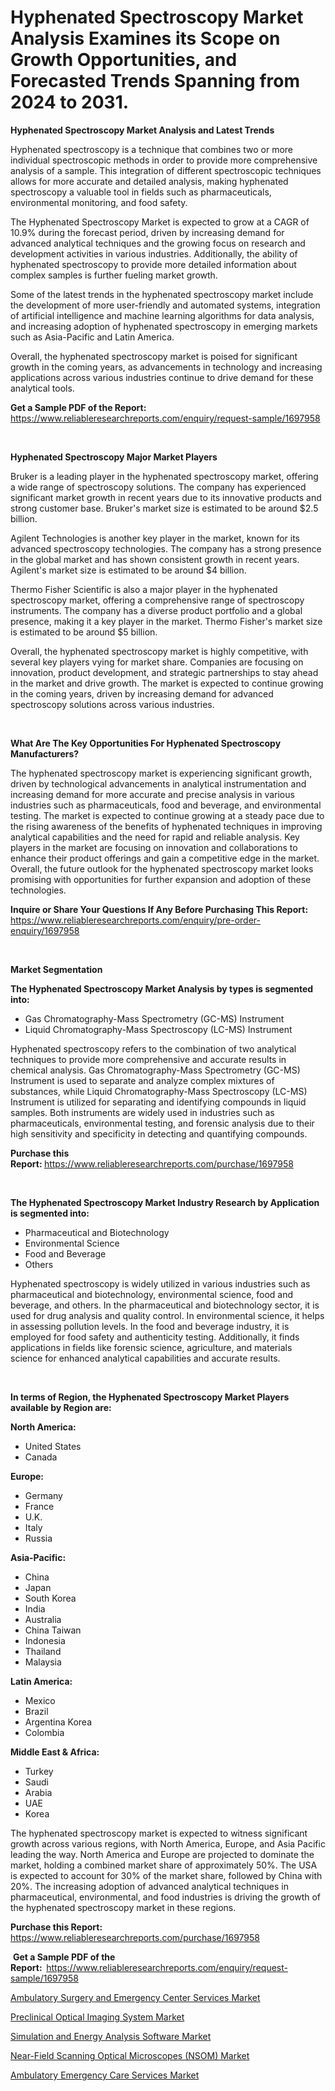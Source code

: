 <p><h1>Hyphenated Spectroscopy Market Analysis Examines its Scope on Growth Opportunities, and Forecasted Trends Spanning from 2024 to 2031.</h1></p><p><strong>Hyphenated Spectroscopy Market Analysis and Latest Trends</strong></p>
<p><p>Hyphenated spectroscopy is a technique that combines two or more individual spectroscopic methods in order to provide more comprehensive analysis of a sample. This integration of different spectroscopic techniques allows for more accurate and detailed analysis, making hyphenated spectroscopy a valuable tool in fields such as pharmaceuticals, environmental monitoring, and food safety.</p><p>The Hyphenated Spectroscopy Market is expected to grow at a CAGR of 10.9% during the forecast period, driven by increasing demand for advanced analytical techniques and the growing focus on research and development activities in various industries. Additionally, the ability of hyphenated spectroscopy to provide more detailed information about complex samples is further fueling market growth.</p><p>Some of the latest trends in the hyphenated spectroscopy market include the development of more user-friendly and automated systems, integration of artificial intelligence and machine learning algorithms for data analysis, and increasing adoption of hyphenated spectroscopy in emerging markets such as Asia-Pacific and Latin America.</p><p>Overall, the hyphenated spectroscopy market is poised for significant growth in the coming years, as advancements in technology and increasing applications across various industries continue to drive demand for these analytical tools.</p></p>
<p><strong>Get a Sample PDF of the Report:&nbsp;</strong> <a href="https://www.reliableresearchreports.com/enquiry/request-sample/1697958">https://www.reliableresearchreports.com/enquiry/request-sample/1697958</a></p>
<p>&nbsp;</p>
<p><strong>Hyphenated Spectroscopy Major Market Players</strong></p>
<p><p>Bruker is a leading player in the hyphenated spectroscopy market, offering a wide range of spectroscopy solutions. The company has experienced significant market growth in recent years due to its innovative products and strong customer base. Bruker's market size is estimated to be around $2.5 billion.</p><p>Agilent Technologies is another key player in the market, known for its advanced spectroscopy technologies. The company has a strong presence in the global market and has shown consistent growth in recent years. Agilent's market size is estimated to be around $4 billion.</p><p>Thermo Fisher Scientific is also a major player in the hyphenated spectroscopy market, offering a comprehensive range of spectroscopy instruments. The company has a diverse product portfolio and a global presence, making it a key player in the market. Thermo Fisher's market size is estimated to be around $5 billion.</p><p>Overall, the hyphenated spectroscopy market is highly competitive, with several key players vying for market share. Companies are focusing on innovation, product development, and strategic partnerships to stay ahead in the market and drive growth. The market is expected to continue growing in the coming years, driven by increasing demand for advanced spectroscopy solutions across various industries.</p></p>
<p>&nbsp;</p>
<p><strong>What Are The Key Opportunities For Hyphenated Spectroscopy Manufacturers?</strong></p>
<p><p>The hyphenated spectroscopy market is experiencing significant growth, driven by technological advancements in analytical instrumentation and increasing demand for more accurate and precise analysis in various industries such as pharmaceuticals, food and beverage, and environmental testing. The market is expected to continue growing at a steady pace due to the rising awareness of the benefits of hyphenated techniques in improving analytical capabilities and the need for rapid and reliable analysis. Key players in the market are focusing on innovation and collaborations to enhance their product offerings and gain a competitive edge in the market. Overall, the future outlook for the hyphenated spectroscopy market looks promising with opportunities for further expansion and adoption of these technologies.</p></p>
<p><strong>Inquire or Share Your Questions If Any Before Purchasing This Report:</strong> <a href="https://www.reliableresearchreports.com/enquiry/pre-order-enquiry/1697958">https://www.reliableresearchreports.com/enquiry/pre-order-enquiry/1697958</a></p>
<p>&nbsp;</p>
<p><strong>Market Segmentation</strong></p>
<p><strong>The Hyphenated Spectroscopy Market Analysis by types is segmented into:</strong></p>
<p><ul><li>Gas Chromatography-Mass Spectrometry (GC-MS) Instrument</li><li>Liquid Chromatography-Mass Spectroscopy (LC-MS) Instrument</li></ul></p>
<p><p>Hyphenated spectroscopy refers to the combination of two analytical techniques to provide more comprehensive and accurate results in chemical analysis. Gas Chromatography-Mass Spectrometry (GC-MS) Instrument is used to separate and analyze complex mixtures of substances, while Liquid Chromatography-Mass Spectroscopy (LC-MS) Instrument is utilized for separating and identifying compounds in liquid samples. Both instruments are widely used in industries such as pharmaceuticals, environmental testing, and forensic analysis due to their high sensitivity and specificity in detecting and quantifying compounds.</p></p>
<p><strong>Purchase this Report:&nbsp;</strong><a href="https://www.reliableresearchreports.com/purchase/1697958">https://www.reliableresearchreports.com/purchase/1697958</a></p>
<p>&nbsp;</p>
<p><strong>The Hyphenated Spectroscopy Market Industry Research by Application is segmented into:</strong></p>
<p><ul><li>Pharmaceutical and Biotechnology</li><li>Environmental Science</li><li>Food and Beverage</li><li>Others</li></ul></p>
<p><p>Hyphenated spectroscopy is widely utilized in various industries such as pharmaceutical and biotechnology, environmental science, food and beverage, and others. In the pharmaceutical and biotechnology sector, it is used for drug analysis and quality control. In environmental science, it helps in assessing pollution levels. In the food and beverage industry, it is employed for food safety and authenticity testing. Additionally, it finds applications in fields like forensic science, agriculture, and materials science for enhanced analytical capabilities and accurate results.</p></p>
<p>&nbsp;</p>
<p><strong>In terms of Region, the Hyphenated Spectroscopy Market Players available by Region are:</strong></p>
<p>
    <p> <strong> North America: </strong>
        <ul>
            <li>United States</li>
            <li>Canada</li>
        </ul>
        </p> 
    <p> <strong> Europe: </strong>
        <ul>
            <li>Germany</li>
            <li>France</li>
            <li>U.K.</li>
            <li>Italy</li>
            <li>Russia</li>
        </ul>
        </p> 
    <p> <strong> Asia-Pacific: </strong>
        <ul>
            <li>China</li>
            <li>Japan</li>
            <li>South Korea</li>
            <li>India</li>
            <li>Australia</li>
            <li>China Taiwan</li>
            <li>Indonesia</li>
            <li>Thailand</li>
            <li>Malaysia</li>
        </ul>
        </p> 
    <p> <strong> Latin America: </strong>
        <ul>
            <li>Mexico</li>
            <li>Brazil</li>
            <li>Argentina Korea</li>
            <li>Colombia</li>
        </ul>
        </p> 
    <p> <strong> Middle East & Africa: </strong>
        <ul>
            <li>Turkey</li>
            <li>Saudi</li>
            <li>Arabia</li>
            <li>UAE</li>
            <li>Korea</li>
        </ul>
    </p>
    </p>
<p><p>The hyphenated spectroscopy market is expected to witness significant growth across various regions, with North America, Europe, and Asia Pacific leading the way. North America and Europe are projected to dominate the market, holding a combined market share of approximately 50%. The USA is expected to account for 30% of the market share, followed by China with 20%. The increasing adoption of advanced analytical techniques in pharmaceutical, environmental, and food industries is driving the growth of the hyphenated spectroscopy market in these regions.</p></p>
<p><strong>Purchase this Report: </strong><a href="https://www.reliableresearchreports.com/purchase/1697958">https://www.reliableresearchreports.com/purchase/1697958</a></p>
<p>&nbsp;<strong>Get a Sample PDF of the Report:&nbsp;&nbsp;</strong><a href="https://www.reliableresearchreports.com/enquiry/request-sample/1697958">https://www.reliableresearchreports.com/enquiry/request-sample/1697958</a></p>
<p><strong></strong></p>
<p><p><a href="https://medium.com/@leatharohan/ambulatory-surgery-and-emergency-center-services-market-furnishes-information-on-market-share-f0e635510651">Ambulatory Surgery and Emergency Center Services Market</a></p><p><a href="https://github.com/jaidynmorantestelletmjzya/Market-Research-Report-List-1/blob/main/preclinical-optical-imaging-system-market.md">Preclinical Optical Imaging System Market</a></p><p><a href="https://medium.com/@leatharohan/simulation-and-energy-analysis-software-market-analysis-and-sze-forecasted-for-period-from-2024-to-a45d8e0b8939">Simulation and Energy Analysis Software Market</a></p><p><a href="https://github.com/ruddyyedelwadw/Market-Research-Report-List-1/blob/main/near-field-scanning-optical-microscopes-nsom-market.md">Near-Field Scanning Optical Microscopes (NSOM) Market</a></p><p><a href="https://medium.com/@leatharohan/analyzing-ambulatory-emergency-care-services-market-global-industry-perspective-and-forecast-2024-48a04751d98a">Ambulatory Emergency Care Services Market</a></p></p>